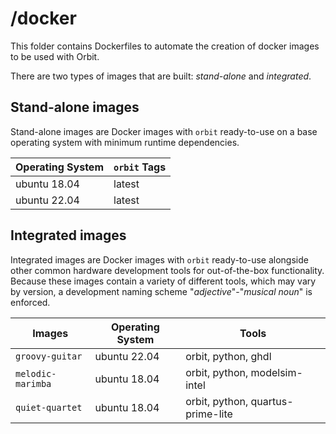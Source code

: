 # /docker

This folder contains Dockerfiles to automate the creation of docker images to be used with Orbit.

There are two types of images that are built: _stand-alone_ and _integrated_.

## Stand-alone images

Stand-alone images are Docker images with `orbit` ready-to-use on a base operating system with minimum runtime dependencies.

Operating System | `orbit` Tags
-- | --
ubuntu 18.04 | latest
ubuntu 22.04 | latest

## Integrated images

Integrated images are Docker images with `orbit` ready-to-use alongside other common hardware development tools for out-of-the-box functionality. Because these images contain a variety of different tools, which may vary by version, a development naming scheme "_adjective_"-"_musical noun_" is enforced.

Images | Operating System | Tools
-- | -- | --
`groovy-guitar` | ubuntu 22.04 | orbit, python, ghdl
`melodic-marimba` | ubuntu 18.04 | orbit, python, modelsim-intel
`quiet-quartet` | ubuntu 18.04 | orbit, python, quartus-prime-lite